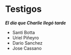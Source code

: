# Testigos

***El día que Charlie llegó tarde***

+   Santi Botta
+   Uriel Piñeyro
+   Dario Sanchez
+   Jose Cassano
